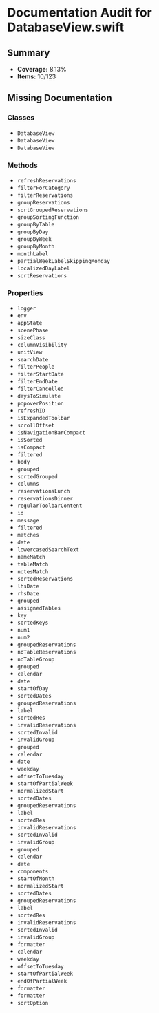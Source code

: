 # Documentation Audit for DatabaseView.swift

## Summary

- **Coverage:** 8.13%
- **Items:** 10/123

## Missing Documentation

### Classes
- `DatabaseView`
- `DatabaseView`
- `DatabaseView`

### Methods
- `refreshReservations`
- `filterForCategory`
- `filterReservations`
- `groupReservations`
- `sortGroupedReservations`
- `groupSortingFunction`
- `groupByTable`
- `groupByDay`
- `groupByWeek`
- `groupByMonth`
- `monthLabel`
- `partialWeekLabelSkippingMonday`
- `localizedDayLabel`
- `sortReservations`

### Properties
- `logger`
- `env`
- `appState`
- `scenePhase`
- `sizeClass`
- `columnVisibility`
- `unitView`
- `searchDate`
- `filterPeople`
- `filterStartDate`
- `filterEndDate`
- `filterCancelled`
- `daysToSimulate`
- `popoverPosition`
- `refreshID`
- `isExpandedToolbar`
- `scrollOffset`
- `isNavigationBarCompact`
- `isSorted`
- `isCompact`
- `filtered`
- `body`
- `grouped`
- `sortedGrouped`
- `columns`
- `reservationsLunch`
- `reservationsDinner`
- `regularToolbarContent`
- `id`
- `message`
- `filtered`
- `matches`
- `date`
- `lowercasedSearchText`
- `nameMatch`
- `tableMatch`
- `notesMatch`
- `sortedReservations`
- `lhsDate`
- `rhsDate`
- `grouped`
- `assignedTables`
- `key`
- `sortedKeys`
- `num1`
- `num2`
- `groupedReservations`
- `noTableReservations`
- `noTableGroup`
- `grouped`
- `calendar`
- `date`
- `startOfDay`
- `sortedDates`
- `groupedReservations`
- `label`
- `sortedRes`
- `invalidReservations`
- `sortedInvalid`
- `invalidGroup`
- `grouped`
- `calendar`
- `date`
- `weekday`
- `offsetToTuesday`
- `startOfPartialWeek`
- `normalizedStart`
- `sortedDates`
- `groupedReservations`
- `label`
- `sortedRes`
- `invalidReservations`
- `sortedInvalid`
- `invalidGroup`
- `grouped`
- `calendar`
- `date`
- `components`
- `startOfMonth`
- `normalizedStart`
- `sortedDates`
- `groupedReservations`
- `label`
- `sortedRes`
- `invalidReservations`
- `sortedInvalid`
- `invalidGroup`
- `formatter`
- `calendar`
- `weekday`
- `offsetToTuesday`
- `startOfPartialWeek`
- `endOfPartialWeek`
- `formatter`
- `formatter`
- `sortOption`
